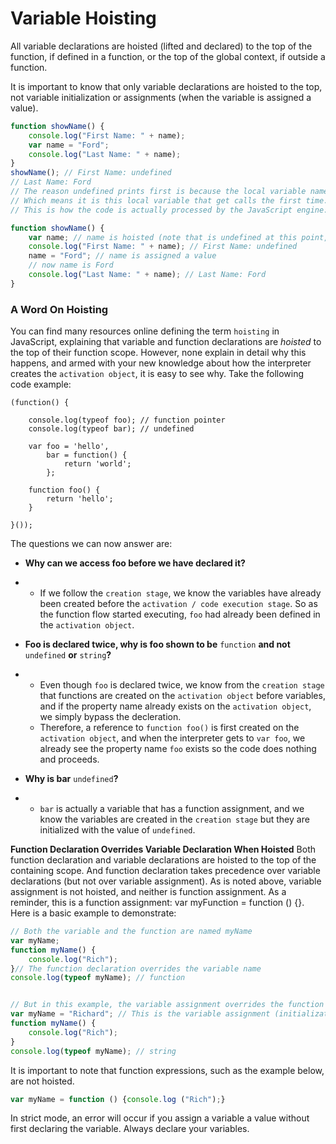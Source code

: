 # Variable Hoisting

All variable declarations are hoisted (lifted and declared) to the top of the function, if defined in a function, or the top of the global context, if outside a function.

It is important to know that only variable declarations are hoisted to the top, not variable initialization or assignments (when the variable is assigned a value).

```javascript
function showName() {
    console.log("First Name: " + name);
    var name = "Ford";
    console.log("Last Name: " + name);
}
showName(); // First Name: undefined
// Last Name: Ford
// The reason undefined prints first is because the local variable name was hoisted to the top of the function
// Which means it is this local variable that get calls the first time.
// This is how the code is actually processed by the JavaScript engine:

function showName() {
    var name; // name is hoisted (note that is undefined at this point, since the assignment happens below)
    console.log("First Name: " + name); // First Name: undefined
    name = "Ford"; // name is assigned a value
    // now name is Ford
    console.log("Last Name: " + name); // Last Name: Ford
}
```

### A Word On Hoisting

You can find many resources online defining the term `hoisting` in JavaScript, explaining that variable and function declarations are *hoisted* to the top of their function scope. However, none explain in detail why this happens, and armed with your new knowledge about how the interpreter creates the `activation object`, it is easy to see why. Take the following code example:

```
(function() {

    console.log(typeof foo); // function pointer
    console.log(typeof bar); // undefined

    var foo = 'hello',
        bar = function() {
            return 'world';
        };

    function foo() {
        return 'hello';
    }

}());

```

The questions we can now answer are:

- **Why can we access foo before we have declared it?**

- - If we follow the `creation stage`, we know the variables have already been created before the `activation / code execution stage`. So as the function flow started executing, `foo` had already been defined in the `activation object`.

- **Foo is declared twice, why is foo shown to be** `function` **and not** `undefined` **or** `string`**?**

- - Even though `foo` is declared twice, we know from the `creation stage` that functions are created on the `activation object` before variables, and if the property name already exists on the `activation object`, we simply bypass the decleration.
  - Therefore, a reference to `function foo()` is first created on the `activation object`, and when the interpreter gets to `var foo`, we already see the property name `foo` exists so the code does nothing and proceeds.

- **Why is bar** `undefined`**?**

- - `bar` is actually a variable that has a function assignment, and we know the variables are created in the `creation stage` but they are initialized with the value of `undefined`.

**Function Declaration Overrides Variable Declaration When Hoisted**
Both function declaration and variable declarations are hoisted to the top of the containing scope. And function declaration takes precedence over variable declarations (but not over variable assignment). As is noted above, variable assignment is not hoisted, and neither is function assignment. As a reminder, this is a function assignment: var myFunction = function () {}.
Here is a basic example to demonstrate:

```javascript
// Both the variable and the function are named myName
var myName;
function myName() {
    console.log("Rich");
}// The function declaration overrides the variable name
console.log(typeof myName); // function


// But in this example, the variable assignment overrides the function declaration
var myName = "Richard"; // This is the variable assignment (initialization) that overrides the function declaration.
function myName() {
    console.log("Rich");
}
console.log(typeof myName); // string
```

It is important to note that function expressions, such as the example below, are not hoisted.

```javascript
var myName = function () {console.log ("Rich");} 
```

In strict mode, an error will occur if you assign a variable a value without first declaring the variable. Always declare your variables.